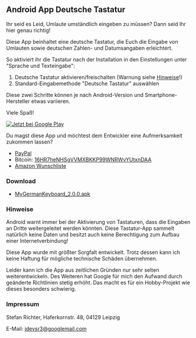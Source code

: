 ## Android App Deutsche Tastatur

Ihr seid es Leid, Umlaute umständlich eingeben zu müssen? Dann seid Ihr hier genau richtig!

Diese App beinhaltet eine deutsche Tastatur, die Euch die Eingabe von Umlauten sowie deutschen Zahlen- und Datumsangaben erleichtert.

So aktiviert ihr die Tastatur nach der Installation in den Einstellungen unter "Sprache und Texteingabe":
1. Deutsche Tastatur aktivieren/freischalten (Warnung siehe [Hinweise](#hinweise)!)
2. Standard-Eingabemethode "Deutsche Tastatur" auswählen

Diese zwei Schritte können je nach Android-Version und Smartphone-Hersteller etwas variieren.

Viele Spaß!

[![Jetzt bei Google Play](https://play.google.com/intl/en_us/badges/images/generic/de_badge_web_generic.png)](http://play.google.com/store/apps/details?id=de.ubuntix.android.mygermankeyboard)

Du magst diese App und möchtest dem Entwickler eine Aufmerksamkeit zukommen lassen?

 - [PayPal](https://www.paypal.com/cgi-bin/webscr?cmd=_s-xclick&hosted_button_id=RCM9U4W33SUPE)
 - Bitcoin: [16HR7heNHSgVVMXBKKP99WNRWvYUtxnDAA](bitcoin:16HR7heNHSgVVMXBKKP99WNRWvYUtxnDAA)
 - [Amazon Wunschliste](http://www.amazon.de/registry/wishlist/141TJJFQ4EQT3)

### Download

* [MyGermanKeyboard_2.0.0.apk](https://github.com/sealor/deutsche-tastatur-website/releases/download/2.0.0/MyGermanKeyboard_2.0.0.apk)

### Hinweise

Android warnt immer bei der Aktivierung von Tastaturen, dass die Eingaben an Dritte weitergeleitet werden könnten. Diese Tastatur-App sammelt natürlich keine Daten und besitzt auch keine Berechtigung zum Aufbau einer Internetverbindung!

Diese App wurde mit größter Sorgfalt entwickelt. Trotz dessen kann ich keine Haftung für mögliche technische Schäden übernehmen.

Leider kann ich die App aus zeitlichen Gründen nur sehr selten weiterentwickeln. Des Weiteren hat Google für mich den Aufwand durch geänderte Richtlinien stetig erhöht. Das macht es für ein Hobby-Projekt wie dieses besonders schwierig.

### Impressum

Stefan Richter, Haferkornstr. 48, 04129 Leipzig

E-Mail: [jdevsr3@googlemail.com](https://play.google.com/store/apps/developer?id=jdevsr3)
